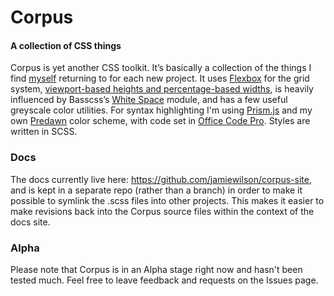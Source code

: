 # Corpus
#### A collection of CSS things

Corpus is yet another CSS toolkit. It’s basically a collection of the things I find [myself](http://jamiewilson.io) returning to for each new project. It uses [Flexbox](http://tympanus.net/codrops/css_reference/flexbox/) for the grid system, [viewport-based heights and percentage-based widths](http://bitsofco.de/2015/viewport-vs-percentage-units/), is heavily influenced by Basscss’s [White Space](http://www.basscss.com/docs/white-space/) module, and has a few useful greyscale color utilities. For syntax highlighting I'm using [Prism.js](http://prismjs.com/) and my own [Predawn](https://packagecontrol.io/packages/Predawn) color scheme, with code set in [Office Code Pro](https://github.com/nathco/Office-Code-Pro). Styles are written in SCSS.

### Docs

The docs currently live here: https://github.com/jamiewilson/corpus-site, and is kept in a separate repo (rather than a branch) in order to make it possible to symlink the .scss files into other projects. This makes it easier to make revisions back into the Corpus source files within the context of the docs site. 

### Alpha
Please note that Corpus is in an Alpha stage right now and hasn't been tested much. Feel free to leave feedback and requests on the Issues page.
